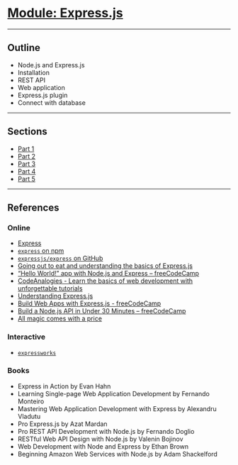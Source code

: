 # [Module: Express.js](https://gitlab.com/impactbyte-arkademy/module-expressjs)

--------------------------------------------------------------------------------

## Outline

* Node.js and Express.js
* Installation
* REST API
* Web application
* Express.js plugin
* Connect with database

--------------------------------------------------------------------------------

## Sections

* [Part 1](./1-EXPRESSJS-DASAR.md)
* [Part 2](./2-EXPRESSJS-API.md)
* [Part 3](./3-EXPRESSJS-WEB.md)
* [Part 4](./4-EXPRESSJS-PLUGIN.md)
* [Part 5](./5-EXPRESSJS-DATABASE.md)

--------------------------------------------------------------------------------

## References

### Online

* [Express](https://expressjs.com)
* [`express` on npm](https://www.npmjs.com/package/express)
* [`expressjs/express` on GitHub](https://github.com/expressjs/express)
* [Going out to eat and understanding the basics of Express.js](https://medium.freecodecamp.org/going-out-to-eat-and-understanding-the-basics-of-express-js-f034a029fb66)
* [“Hello World!” app with Node.js and Express – freeCodeCamp](https://medium.com/@adnanrahic/hello-world-app-with-node-js-and-express-c1eb7cfa8a30)
* [CodeAnalogies - Learn the basics of web development with unforgettable tutorials](https://www.codeanalogies.com)
* [Understanding Express.js](http://evanhahn.com/understanding-express)
* [Build Web Apps with Express.js - freeCodeCamp](https://www.freecodecamp.org/challenges/build-web-apps-with-expressjs)
* [Build a Node.js API in Under 30 Minutes – freeCodeCamp](https://medium.freecodecamp.org/building-a-simple-node-js-api-in-under-30-minutes-a07ea9e390d2)
* [All magic comes with a price](https://shapeshed.com/all-magic-comes-with-a-price)

### Interactive

* [`expressworks`](https://github.com/azat-co/expressworks)

### Books

* Express in Action by Evan Hahn
* Learning Single-page Web Application Development by Fernando Monteiro
* Mastering Web Application Development with Express by Alexandru Vladutu
* Pro Express.js by Azat Mardan
* Pro REST API Development with Node.js by Fernando Doglio
* RESTful Web API Design with Node.js by Valenin Bojinov
* Web Development with Node and Express by Ethan Brown
* Beginning Amazon Web Services with Node.js by Adam Shackelford
